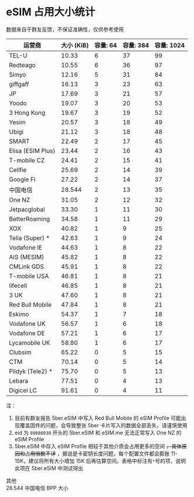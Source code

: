 # eSIM 占用大小统计
数据来自于群友反馈，不保证准确性，仅供参考使用

| 运营商            | 大小 (KiB) | 容量: 64 | 容量: 384 | 容量: 1024 |
|------------------|------------|---------|-----------|------------|
| TEL-U            | 10.33      | 6       | 37        | 99         |
| Redteago         | 10.55      | 6       | 36        | 97         |
| Simyo            | 12.16      | 5       | 31        | 84         |
| giffgaff         | 16.13      | 3       | 23        | 63         |
| JP               | 17.69      | 3       | 21        | 57         |
| Yoodo            | 19.07      | 3       | 20        | 53         |
| 3 Hong Kong      | 19.67      | 3       | 19        | 52         |
| Yesim            | 20.57      | 3       | 18        | 49         |
| Ubigi            | 21.12      | 3       | 18        | 48         |
| SMART            | 22.49      | 2       | 17        | 45         |
| Elisa (ESIM Plus)| 23.44      | 2       | 16        | 43         |
| T-mobile CZ      | 24.41      | 2       | 15        | 41         |
| Cellfie          | 25.69      | 2       | 14        | 39         |
| Google Fi        | 27.22      | 2       | 14        | 37         |
| 中国电信          | 28.544     | 2       | 13        | 35         |
| One NZ           | 31.05      | 2       | 12        | 32         |
| Jetpacglobal     | 33.30      | 1       | 11        | 30         |
| BetterRoaming    | 34.58      | 1       | 11        | 29         |
| XOX              | 40.82      | 1       | 9         | 25         |
| Telia (Super) *  | 42.63      | 1       | 9         | 24         |
| Vodafone IE      | 44.63      | 1       | 8         | 22         |
| AIS (MESIM)      | 45.82      | 1       | 8         | 22         |
| CMLink GDS       | 45.91      | 1       | 8         | 22         |
| T-mobile USA     | 46.81      | 1       | 8         | 21         |
| lifecell         | 46.85      | 1       | 8         | 21         |
| 3 UK             | 47.60      | 1       | 8         | 21         |
| Red Bull Mobile  | 47.84      | 1       | 8         | 21         |
| Eskimo           | 54.37      | 1       | 7         | 18         |
| Vodafone UK      | 56.57      | 1       | 6         | 18         |
| Vodafone DE      | 57.21      | 1       | 6         | 17         |
| Lycamobile UK    | 58.80      | 1       | 6         | 17         |
| Clubsim          | 65.22      | 0       | 5         | 15         |
| CTM              | 70.14      | 0       | 5         | 14         |
| Pildyk (Tele2) * | 75.70      | 0       | 5         | 13         |
| Lebara           | 77.51      | 0       | 4         | 13         |
| Digicel LC       | 91.61      | 0       | 4         | 11         |


注：
1. 目前有群友报告 5ber.eSIM 中写入 Red Bull Mobile 的 eSIM Profile 可能出现覆盖固件的问题，会导致整张 5ber 卡片写入的数据全部丢失，请谨慎使用
2. eid 为 `89086030` 开头的 5ber.eSIM 和 eSIM.me 无法正常写入 One NZ 的 eSIM Profile
3. 5ber.eSIM 中存入 eSIM Profile 相较于其他介质会占用更多的空间 ~~，具体原因和占用倍数不详~~ ，据说是卡密钥长度问题，每个配置文件都会膨胀 11-15K，建议将所有大小增加 15K 后再估算空间。表格中标注有`*`号的项，说明此项在 5ber.eSIM 中测试得出


其他  
28.544 中国电信 BPP 大小
